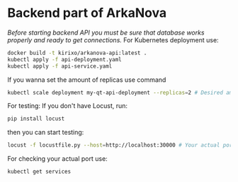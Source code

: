 # Backend part of ArkaNova
*Before starting backend API you must be sure that database works properly and ready to get connections.*
For Kubernetes deployment use: 
```bash
docker build -t kirixo/arkanova-api:latest .
kubectl apply -f api-deployment.yaml
kubectl apply -f api-service.yaml
```
If you wanna set the amount of replicas use command
```bash
kubectl scale deployment my-qt-api-deployment --replicas=2 # Desired amount
```

For testing:
If you don't have Locust, run:
```bash
pip install locust
```
then you can start testing:
```bash
locust -f locustfile.py --host=http://localhost:30000 # Your actual port
```

For checking your actual port use:
```bash
kubectl get services
```